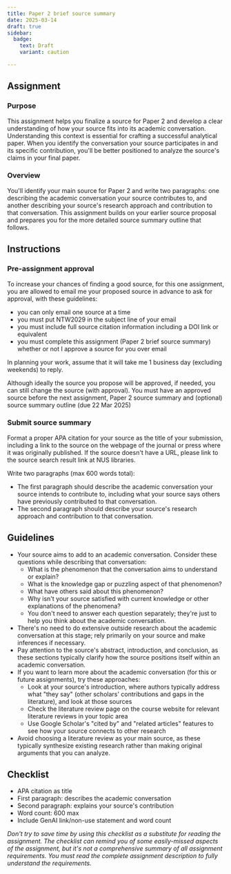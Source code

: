 ```yaml
---
title: Paper 2 brief source summary
date: 2025-03-14
draft: true
sidebar:
  badge:
    text: Draft
    variant: caution

---
```


## Assignment

### Purpose

This assignment helps you finalize a source for Paper 2 and develop a clear understanding of how your source fits into its academic conversation. Understanding this context is essential for crafting a successful analytical paper. When you identify the conversation your source participates in and its specific contribution, you'll be better positioned to analyze the source's claims in your final paper.

### Overview

You'll identify your main source for Paper 2 and write two paragraphs: one describing the academic conversation your source contributes to, and another describing your source's research approach and contribution to that conversation. This assignment builds on your earlier source proposal and prepares you for the more detailed source summary outline that follows.

## Instructions

### Pre-assignment approval

To increase your chances of finding a good source, for this one assignment, you are allowed to email me your proposed source in advance to ask for approval, with these guidelines:

- you can only email one source at a time
- you must put NTW2029 in the subject line of your email
- you must include full source citation information including a DOI link or equivalent
- you must complete this assignment (Paper 2 brief source summary) whether or not I approve a source for you over email

In planning your work, assume that it will take me 1 business day (excluding weekends) to reply.

Although ideally the source you propose will be approved, if needed, you can still change the source (with approval). You must have an approved source before the next assignment, Paper 2 source summary and (optional) source summary outline (due 22 Mar 2025)

### Submit source summary

Format a proper APA citation for your source as the title of your submission, including a link to the source on the webpage of the journal or press where it was originally published. If the source doesn't have a URL, please link to the source search result link at NUS libraries.

Write two paragraphs (max 600 words total):

- The first paragraph should describe the academic conversation your source intends to contribute to, including what your source says others have previously contributed to that conversation.
- The second paragraph should describe your source's research approach and contribution to that conversation.

## Guidelines

- Your source aims to add to an academic conversation. Consider these questions while describing that conversation:
	- What is the phenomenon that the conversation aims to understand or explain?
	- What is the knowledge gap or puzzling aspect of that phenomenon?
	- What have others said about this phenomenon?
	- Why isn't your source satisfied with current knowledge or other explanations of the phenomena?
	- You don't need to answer each question separately; they're just to help you think about the academic conversation.
- There's no need to do extensive outside research about the academic conversation at this stage; rely primarily on your source and make inferences if necessary.
- Pay attention to the source's abstract, introduction, and conclusion, as these sections typically clarify how the source positions itself within an academic conversation.
- If you want to learn more about the academic conversation (for this or future assignments), try these approaches:
	- Look at your source's introduction, where authors typically address what "they say" (other scholars' contributions and gaps in the literature), and look at those sources
	- Check the literature review page on the course website for relevant literature reviews in your topic area
	- Use Google Scholar's "cited by" and "related articles" features to see how your source connects to other research
- Avoid choosing a literature review as your main source, as these typically synthesize existing research rather than making original arguments that you can analyze.

## Checklist

- APA citation as title
- First paragraph: describes the academic conversation
- Second paragraph: explains your source's contribution
- Word count: 600 max
- Include GenAI link/non-use statement and word count

_Don't try to save time by using this checklist as a substitute for reading the assignment. The checklist can remind you of some easily-missed aspects of the assignment, but it's not a comprehensive summary of all assignment requirements. You must read the complete assignment description to fully understand the requirements._

